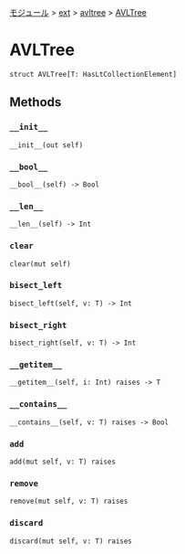 [モジュール](../../index.md) > [ext](../index.md) > [avltree](./index.md) > [AVLTree]()

# AVLTree

```
struct AVLTree[T: HasLtCollectionElement]
```

## Methods

### `__init__`

```
__init__(out self)
```

### `__bool__`

```
__bool__(self) -> Bool
```

### `__len__`

```
__len__(self) -> Int
```

### `clear`

```
clear(mut self)
```

### `bisect_left`

```
bisect_left(self, v: T) -> Int
```

### `bisect_right`

```
bisect_right(self, v: T) -> Int
```

### `__getitem__`

```
__getitem__(self, i: Int) raises -> T
```

### `__contains__`

```
__contains__(self, v: T) raises -> Bool
```

### `add`

```
add(mut self, v: T) raises
```

### `remove`

```
remove(mut self, v: T) raises
```

### `discard`

```
discard(mut self, v: T) raises
```
